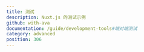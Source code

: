 ```yaml
---
title: 测试
description: Nuxt.js 的测试示例
github: with-ava
documentation: /guide/development-tools#端对端测试
category: advanced
position: 306
---
```

